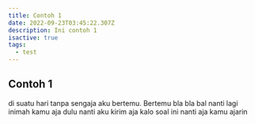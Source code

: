 ```yaml
---
title: Contoh 1
date: 2022-09-23T03:45:22.307Z
description: Ini contoh 1
isactive: true
tags:
  - test
---
```


## Contoh 1

di suatu hari tanpa sengaja aku bertemu. Bertemu bla bla bal
nanti lagi inimah kamu aja dulu
nanti aku kirim aja
kalo soal ini nanti aja kamu ajarin
